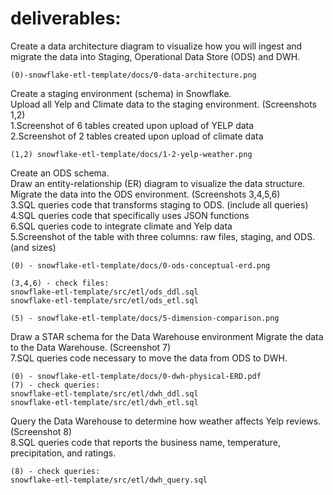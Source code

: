 # deliverables:

Create a data architecture diagram to visualize how you will ingest and migrate the data into 
Staging, Operational Data Store (ODS) and DWH.

```
(0)-snowflake-etl-template/docs/0-data-architecture.png
```

Create a staging environment (schema) in Snowflake.  
Upload all Yelp and Climate data to the staging environment. (Screenshots 1,2)  
1.Screenshot of 6 tables created upon upload of YELP data  
2.Screenshot of 2 tables created upon upload of climate data
```
(1,2) snowflake-etl-template/docs/1-2-yelp-weather.png
```

Create an ODS schema.  
Draw an entity-relationship (ER) diagram to visualize the data structure.   
Migrate the data into the ODS environment. (Screenshots 3,4,5,6)  
3.SQL queries code that transforms staging to ODS. (include all queries)  
4.SQL queries code that specifically uses JSON functions   
6.SQL queries code to integrate climate and Yelp data    
5.Screenshot of the table with three columns: raw files, staging, and ODS. (and sizes)

```
(0) - snowflake-etl-template/docs/0-ods-conceptual-erd.png

(3,4,6) - check files:
snowflake-etl-template/src/etl/ods_ddl.sql
snowflake-etl-template/src/etl/ods_etl.sql

(5) - snowflake-etl-template/docs/5-dimension-comparison.png
```

Draw a STAR schema for the Data Warehouse environment Migrate the data to the Data Warehouse. (Screenshot 7)  
7.SQL queries code necessary to move the data from ODS to DWH.

```
(0) - snowflake-etl-template/docs/0-dwh-physical-ERD.pdf
(7) - check queries:
snowflake-etl-template/src/etl/dwh_ddl.sql
snowflake-etl-template/src/etl/dwh_etl.sql
```

Query the Data Warehouse to determine how weather affects Yelp reviews. (Screenshot 8)  
8.SQL queries code that reports the business name, temperature, precipitation, and ratings.

```
(8) - check queries:
snowflake-etl-template/src/etl/dwh_query.sql
```
